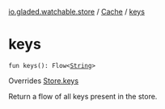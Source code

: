 [io.gladed.watchable.store](../index.md) / [Cache](index.md) / [keys](./keys.md)

# keys

`fun keys(): Flow<`[`String`](https://kotlinlang.org/api/latest/jvm/stdlib/kotlin/-string/index.html)`>`

Overrides [Store.keys](../-store/keys.md)

Return a flow of all keys present in the store.

